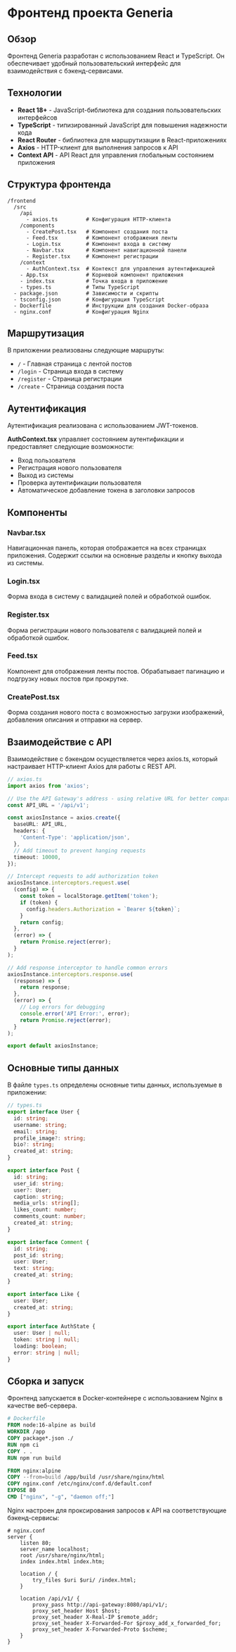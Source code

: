 # Фронтенд проекта Generia

## Обзор

Фронтенд Generia разработан с использованием React и TypeScript. Он обеспечивает удобный пользовательский интерфейс для взаимодействия с бэкенд-сервисами.

## Технологии

- **React 18+** - JavaScript-библиотека для создания пользовательских интерфейсов
- **TypeScript** - типизированный JavaScript для повышения надежности кода
- **React Router** - библиотека для маршрутизации в React-приложениях
- **Axios** - HTTP-клиент для выполнения запросов к API
- **Context API** - API React для управления глобальным состоянием приложения

## Структура фронтенда

```
/frontend
  /src
    /api
      - axios.ts         # Конфигурация HTTP-клиента
    /components
      - CreatePost.tsx   # Компонент создания поста
      - Feed.tsx         # Компонент отображения ленты
      - Login.tsx        # Компонент входа в систему
      - Navbar.tsx       # Компонент навигационной панели
      - Register.tsx     # Компонент регистрации
    /context
      - AuthContext.tsx  # Контекст для управления аутентификацией
    - App.tsx            # Корневой компонент приложения
    - index.tsx          # Точка входа в приложение
    - types.ts           # Типы TypeScript
  - package.json         # Зависимости и скрипты
  - tsconfig.json        # Конфигурация TypeScript
  - Dockerfile           # Инструкции для создания Docker-образа
  - nginx.conf           # Конфигурация Nginx
```

## Маршрутизация

В приложении реализованы следующие маршруты:

- `/` - Главная страница с лентой постов
- `/login` - Страница входа в систему
- `/register` - Страница регистрации
- `/create` - Страница создания поста

## Аутентификация

Аутентификация реализована с использованием JWT-токенов.

**AuthContext.tsx** управляет состоянием аутентификации и предоставляет следующие возможности:

- Вход пользователя
- Регистрация нового пользователя
- Выход из системы
- Проверка аутентификации пользователя
- Автоматическое добавление токена в заголовки запросов

## Компоненты

### Navbar.tsx

Навигационная панель, которая отображается на всех страницах приложения. Содержит ссылки на основные разделы и кнопку выхода из системы.

### Login.tsx

Форма входа в систему с валидацией полей и обработкой ошибок.

### Register.tsx

Форма регистрации нового пользователя с валидацией полей и обработкой ошибок.

### Feed.tsx

Компонент для отображения ленты постов. Обрабатывает пагинацию и подгрузку новых постов при прокрутке.

### CreatePost.tsx

Форма создания нового поста с возможностью загрузки изображений, добавления описания и отправки на сервер.

## Взаимодействие с API

Взаимодействие с бэкендом осуществляется через axios.ts, который настраивает HTTP-клиент Axios для работы с REST API.

```typescript
// axios.ts
import axios from 'axios';

// Use the API Gateway's address - using relative URL for better compatibility with proxy
const API_URL = '/api/v1';

const axiosInstance = axios.create({
  baseURL: API_URL,
  headers: {
    'Content-Type': 'application/json',
  },
  // Add timeout to prevent hanging requests
  timeout: 10000,
});

// Intercept requests to add authorization token
axiosInstance.interceptors.request.use(
  (config) => {
    const token = localStorage.getItem('token');
    if (token) {
      config.headers.Authorization = `Bearer ${token}`;
    }
    return config;
  },
  (error) => {
    return Promise.reject(error);
  }
);

// Add response interceptor to handle common errors
axiosInstance.interceptors.response.use(
  (response) => {
    return response;
  },
  (error) => {
    // Log errors for debugging
    console.error('API Error:', error);
    return Promise.reject(error);
  }
);

export default axiosInstance;
```

## Основные типы данных

В файле `types.ts` определены основные типы данных, используемые в приложении:

```typescript
// types.ts
export interface User {
  id: string;
  username: string;
  email: string;
  profile_image?: string;
  bio?: string;
  created_at: string;
}

export interface Post {
  id: string;
  user_id: string;
  user?: User;
  caption: string;
  media_urls: string[];
  likes_count: number;
  comments_count: number;
  created_at: string;
}

export interface Comment {
  id: string;
  post_id: string;
  user: User;
  text: string;
  created_at: string;
}

export interface Like {
  user: User;
  created_at: string;
}

export interface AuthState {
  user: User | null;
  token: string | null;
  loading: boolean;
  error: string | null;
}
```

## Сборка и запуск

Фронтенд запускается в Docker-контейнере с использованием Nginx в качестве веб-сервера.

```dockerfile
# Dockerfile
FROM node:16-alpine as build
WORKDIR /app
COPY package*.json ./
RUN npm ci
COPY . .
RUN npm run build

FROM nginx:alpine
COPY --from=build /app/build /usr/share/nginx/html
COPY nginx.conf /etc/nginx/conf.d/default.conf
EXPOSE 80
CMD ["nginx", "-g", "daemon off;"]
```

Nginx настроен для проксирования запросов к API на соответствующие бэкенд-сервисы:

```nginx
# nginx.conf
server {
    listen 80;
    server_name localhost;
    root /usr/share/nginx/html;
    index index.html index.htm;

    location / {
        try_files $uri $uri/ /index.html;
    }

    location /api/v1/ {
        proxy_pass http://api-gateway:8080/api/v1/;
        proxy_set_header Host $host;
        proxy_set_header X-Real-IP $remote_addr;
        proxy_set_header X-Forwarded-For $proxy_add_x_forwarded_for;
        proxy_set_header X-Forwarded-Proto $scheme;
    }
}
```
